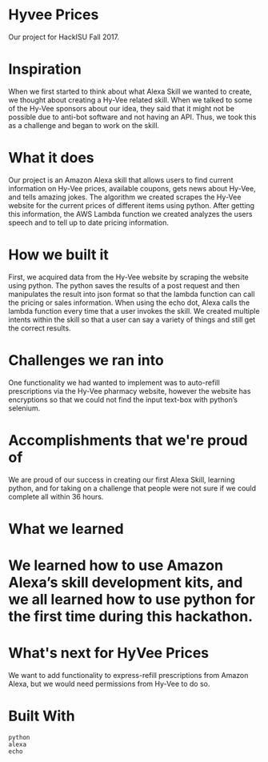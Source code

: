  # Hyvee Prices
Our project for HackISU Fall 2017. 


# Inspiration

When we first started to think about what Alexa Skill we wanted to create, we thought about creating a Hy-Vee related skill. When we talked to some of the Hy-Vee sponsors about our idea, they said that it might not be possible due to anti-bot software and not having an API. Thus, we took this as a challenge and began to work on the skill.

# What it does

Our project is an Amazon Alexa skill that allows users to find current information on Hy-Vee prices, available coupons, gets news about Hy-Vee, and tells amazing jokes. The algorithm we created scrapes the Hy-Vee website for the current prices of different items using python. After getting this information, the AWS Lambda function we created analyzes the users speech and to tell up to date pricing information.

# How we built it

First, we acquired data from the Hy-Vee website by scraping the website using python. The python saves the results of a post request and then manipulates the result into json format so that the lambda function can call the pricing or sales information. When using the echo dot, Alexa calls the lambda function every time that a user invokes the skill. We created multiple intents within the skill so that a user can say a variety of things and still get the correct results.

# Challenges we ran into

One functionality we had wanted to implement was to auto-refill prescriptions via the Hy-Vee pharmacy website, however the website has encryptions so that we could not find the input text-box with python’s selenium.

# Accomplishments that we're proud of

We are proud of our success in creating our first Alexa Skill, learning python, and for taking on a challenge that people were not sure if we could complete all within 36 hours.

# What we learned

# We learned how to use Amazon Alexa’s skill development kits, and we all learned how to use python for the first time during this hackathon.

# What's next for HyVee Prices

We want to add functionality to express-refill prescriptions from Amazon Alexa, but we would need permissions from Hy-Vee to do so.

# Built With

    python
    alexa
    echo
 
